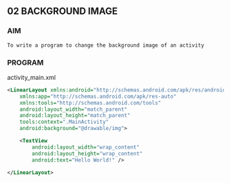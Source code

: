 ##  02              BACKGROUND IMAGE    
### AIM
    To write a program to change the background image of an activity
### PROGRAM
activity_main.xml
```xml
<LinearLayout xmlns:android="http://schemas.android.com/apk/res/android"
    xmlns:app="http://schemas.android.com/apk/res-auto"
    xmlns:tools="http://schemas.android.com/tools"
    android:layout_width="match_parent"
    android:layout_height="match_parent"
    tools:context=".MainActivity"
    android:background="@drawable/img">

    <TextView
        android:layout_width="wrap_content"
        android:layout_height="wrap_content"
        android:text="Hello World!" />

</LinearLayout>
```